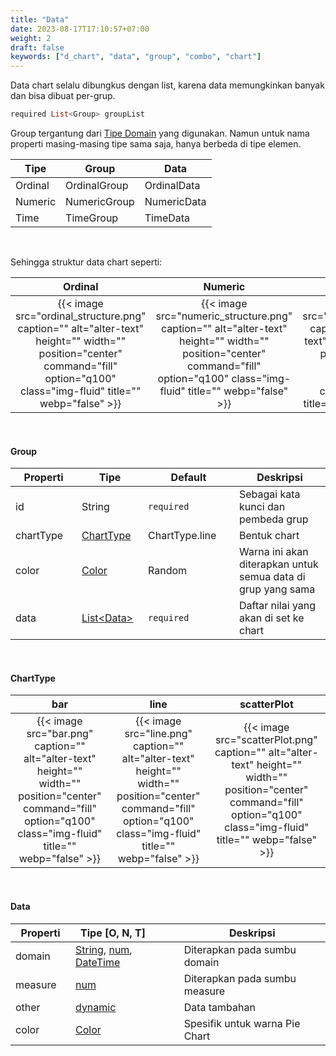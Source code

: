 ```yaml
---
title: "Data"
date: 2023-08-17T17:10:57+07:00
weight: 2
draft: false
keywords: ["d_chart", "data", "group", "combo", "chart"]
---
```


Data chart selalu dibungkus dengan list, karena data memungkinkan banyak dan bisa dibuat per-grup.

```dart
required List<Group> groupList
```

Group tergantung dari [Tipe Domain](/id/d_chart_combo/#tipe-domain) yang digunakan. Namun untuk nama properti masing-masing tipe sama saja, hanya berbeda di tipe elemen.

| Tipe    | Group        | Data        |
| ------- | ------------ | ----------- |
| Ordinal | OrdinalGroup | OrdinalData |
| Numeric | NumericGroup | NumericData |
| Time    | TimeGroup    | TimeData    |

<br>

Sehingga struktur data chart seperti:

|                                                                                     Ordinal                                                                                      |                                                                                     Numeric                                                                                      |                                                                                     Time                                                                                      |
| :------------------------------------------------------------------------------------------------------------------------------------------------------------------------------: | :------------------------------------------------------------------------------------------------------------------------------------------------------------------------------: | :---------------------------------------------------------------------------------------------------------------------------------------------------------------------------: |
| {{< image src="ordinal_structure.png" caption="" alt="alter-text" height="" width="" position="center" command="fill" option="q100" class="img-fluid" title=""  webp="false" >}} | {{< image src="numeric_structure.png" caption="" alt="alter-text" height="" width="" position="center" command="fill" option="q100" class="img-fluid" title=""  webp="false" >}} | {{< image src="time_structure.png" caption="" alt="alter-text" height="" width="" position="center" command="fill" option="q100" class="img-fluid" title=""  webp="false" >}} |

<br>

#### Group

| <div style="width:90px">Properti</div> | <div style="width:90px">Tipe</div>                                  | <div style="width:130px">Default</div> | Deskripsi                                                    |
| -------------------------------------- | ------------------------------------------------------------------- | -------------------------------------- | ------------------------------------------------------------ |
| id                                     | String                                                              | `required`                             | Sebagai kata kunci dan pembeda grup                          |
| chartType                              | [ChartType](#charttype)                                             | ChartType.line                         | Bentuk chart                                                 |
| color                                  | [Color](https://api.flutter.dev/flutter/material/Colors-class.html) | Random                                 | Warna ini akan diterapkan untuk semua data di grup yang sama |
| data                                   | [List\<Data>](#data)                                                | `required`                             | Daftar nilai yang akan di set ke chart                       |

<br>

#### ChartType

|                                                                                bar                                                                                 |                                                                                line                                                                                 |                                                                                scatterPlot                                                                                 |
| :----------------------------------------------------------------------------------------------------------------------------------------------------------------: | :-----------------------------------------------------------------------------------------------------------------------------------------------------------------: | :------------------------------------------------------------------------------------------------------------------------------------------------------------------------: |
| {{< image src="bar.png" caption="" alt="alter-text" height="" width="" position="center" command="fill" option="q100" class="img-fluid" title=""  webp="false" >}} | {{< image src="line.png" caption="" alt="alter-text" height="" width="" position="center" command="fill" option="q100" class="img-fluid" title=""  webp="false" >}} | {{< image src="scatterPlot.png" caption="" alt="alter-text" height="" width="" position="center" command="fill" option="q100" class="img-fluid" title=""  webp="false" >}} |

<br>

#### Data

| <div style="width:80px">Properti</div> | <div style="width:120px">Tipe [O, N, T]</div>                                                                                                                                                                                                                                                                                                                                                                                                     | Deskripsi                      |
| -------------------------------------- | ------------------------------------------------------------------------------------------------------------------------------------------------------------------------------------------------------------------------------------------------------------------------------------------------------------------------------------------------------------------------------------------------------------------------------------------------- | ------------------------------ |
| domain                                 | [String](https://api.flutter.dev/flutter/dart-core/String-class.html?gclid=Cj0KCQjw0IGnBhDUARIsAMwFDLmE_RvrjjabaB64prUbFIECFjQ05dGIQWScgeXQ5TjkrhFqasd_RH4aAp-6EALw_wcB&gclsrc=aw.ds), [num](https://api.flutter.dev/flutter/dart-core/num-class.html), [DateTime](https://api.flutter.dev/flutter/dart-core/DateTime-class.html?gclid=Cj0KCQjw0IGnBhDUARIsAMwFDLmzGZm7dLhJaARC8A1g5-aMTxIUM7jxoJVzBRmjOTVfAIGZLrfAivoaAs9JEALw_wcB&gclsrc=aw.ds) | Diterapkan pada sumbu domain   |
| measure                                | [num](https://api.flutter.dev/flutter/dart-core/num-class.html)                                                                                                                                                                                                                                                                                                                                                                                   | Diterapkan pada sumbu measure  |
| other                                  | [dynamic](https://pub.dev/documentation/analyzer/latest/dart_element_type/DynamicType-class.html)                                                                                                                                                                                                                                                                                                                                                 | Data tambahan                  |
| color                                  | [Color](https://api.flutter.dev/flutter/material/Colors-class.html)                                                                                                                                                                                                                                                                                                                                                                               | Spesifik untuk warna Pie Chart |

<br>
